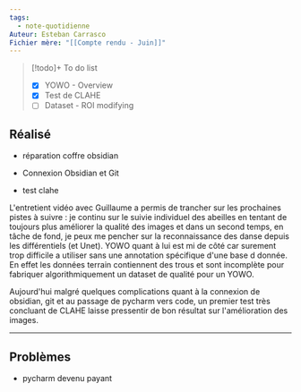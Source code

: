 ```yaml
---
tags:
  - note-quotidienne
Auteur: Esteban Carrasco
Fichier mère: "[[Compte rendu - Juin]]"
---
```


> [!todo]+ To do list
> - [x] YOWO - Overview
> - [x] Test de CLAHE
> - [ ] Dataset - ROI modifying


## Réalisé
- réparation coffre obsidian

- Connexion Obsidian et Git
- test clahe

L'entretient vidéo avec Guillaume a permis de trancher sur les prochaines pistes à suivre : je continu sur le suivie individuel des abeilles en tentant de toujours plus améliorer la qualité des images et dans un second temps, en tâche de fond, je peux me pencher sur la reconnaissance des danse depuis les différentiels (et Unet). YOWO quant à lui est mi de côté car surement trop difficile a utiliser sans une annotation spécifique d'une base d donnée. En effet les données terrain contiennent des trous et sont incomplète pour fabriquer algorithmiquement un dataset de qualité pour un YOWO. 

Aujourd'hui malgré quelques complications quant à la connexion de obsidian, git et au passage de pycharm vers code, un premier test très concluant de CLAHE laisse pressentir de bon résultat sur l'amélioration des images.  

---
## Problèmes
- pycharm devenu payant